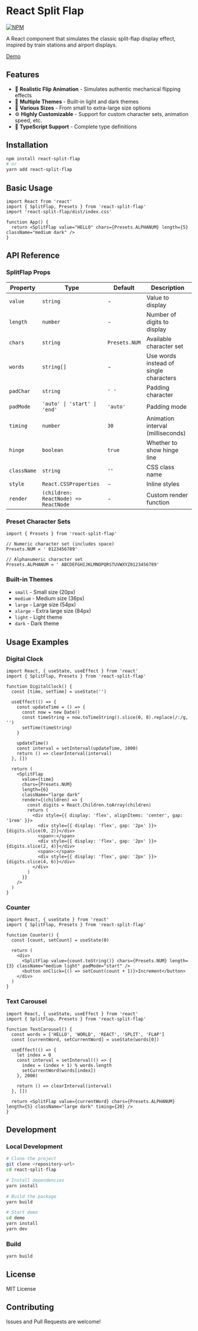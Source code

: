 # React Split Flap

[![NPM](https://img.shields.io/npm/v/react-split-flap.svg)](https://www.npmjs.com/package/react-split-flap)

A React component that simulates the classic split-flap display effect, inspired by train stations and airport displays.

[Demo](https://akira02.github.io/react-split-flap)

## Features

- 🎯 **Realistic Flip Animation** - Simulates authentic mechanical flipping effects
- 🎨 **Multiple Themes** - Built-in light and dark themes
- 📏 **Various Sizes** - From small to extra-large size options
- ⚙️ **Highly Customizable** - Support for custom character sets, animation speed, etc.
- 🔧 **TypeScript Support** - Complete type definitions

## Installation

```bash
npm install react-split-flap
# or
yarn add react-split-flap
```

## Basic Usage

```tsx
import React from 'react'
import { SplitFlap, Presets } from 'react-split-flap'
import 'react-split-flap/dist/index.css'

function App() {
  return <SplitFlap value="HELLO" chars={Presets.ALPHANUM} length={5} className="medium dark" />
}
```

## API Reference

### SplitFlap Props

| Property    | Type                                 | Default       | Description                            |
| ----------- | ------------------------------------ | ------------- | -------------------------------------- |
| `value`     | `string`                             | -             | Value to display                       |
| `length`    | `number`                             | -             | Number of digits to display            |
| `chars`     | `string`                             | `Presets.NUM` | Available character set                |
| `words`     | `string[]`                           | -             | Use words instead of single characters |
| `padChar`   | `string`                             | `' '`         | Padding character                      |
| `padMode`   | `'auto' \| 'start' \| 'end'`         | `'auto'`      | Padding mode                           |
| `timing`    | `number`                             | `30`          | Animation interval (milliseconds)      |
| `hinge`     | `boolean`                            | `true`        | Whether to show hinge line             |
| `className` | `string`                             | `''`          | CSS class name                         |
| `style`     | `React.CSSProperties`                | -             | Inline styles                          |
| `render`    | `(children: ReactNode) => ReactNode` | -             | Custom render function                 |

### Preset Character Sets

```tsx
import { Presets } from 'react-split-flap'

// Numeric character set (includes space)
Presets.NUM = ' 0123456789'

// Alphanumeric character set
Presets.ALPHANUM = ' ABCDEFGHIJKLMNOPQRSTUVWXYZ0123456789'
```

### Built-in Themes

- `small` - Small size (20px)
- `medium` - Medium size (36px)
- `large` - Large size (54px)
- `xlarge` - Extra large size (84px)
- `light` - Light theme
- `dark` - Dark theme

## Usage Examples

### Digital Clock

```tsx
import React, { useState, useEffect } from 'react'
import { SplitFlap, Presets } from 'react-split-flap'

function DigitalClock() {
  const [time, setTime] = useState('')

  useEffect(() => {
    const updateTime = () => {
      const now = new Date()
      const timeString = now.toTimeString().slice(0, 8).replace(/:/g, '')
      setTime(timeString)
    }

    updateTime()
    const interval = setInterval(updateTime, 1000)
    return () => clearInterval(interval)
  }, [])

  return (
    <SplitFlap
      value={time}
      chars={Presets.NUM}
      length={6}
      className="large dark"
      render={(children) => {
        const digits = React.Children.toArray(children)
        return (
          <div style={{ display: 'flex', alignItems: 'center', gap: '1rem' }}>
            <div style={{ display: 'flex', gap: '2px' }}>{digits.slice(0, 2)}</div>
            <span>:</span>
            <div style={{ display: 'flex', gap: '2px' }}>{digits.slice(2, 4)}</div>
            <span>:</span>
            <div style={{ display: 'flex', gap: '2px' }}>{digits.slice(4, 6)}</div>
          </div>
        )
      }}
    />
  )
}
```

### Counter

```tsx
import React, { useState } from 'react'
import { SplitFlap, Presets } from 'react-split-flap'

function Counter() {
  const [count, setCount] = useState(0)

  return (
    <div>
      <SplitFlap value={count.toString()} chars={Presets.NUM} length={3} className="medium light" padMode="start" />
      <button onClick={() => setCount(count + 1)}>Increment</button>
    </div>
  )
}
```

### Text Carousel

```tsx
import React, { useState, useEffect } from 'react'
import { SplitFlap, Presets } from 'react-split-flap'

function TextCarousel() {
  const words = ['HELLO', 'WORLD', 'REACT', 'SPLIT', 'FLAP']
  const [currentWord, setCurrentWord] = useState(words[0])

  useEffect(() => {
    let index = 0
    const interval = setInterval(() => {
      index = (index + 1) % words.length
      setCurrentWord(words[index])
    }, 2000)

    return () => clearInterval(interval)
  }, [])

  return <SplitFlap value={currentWord} chars={Presets.ALPHANUM} length={5} className="large dark" timing={20} />
}
```

## Development

### Local Development

```bash
# Clone the project
git clone <repository-url>
cd react-split-flap

# Install dependencies
yarn install

# Build the package
yarn build

# Start demo
cd demo
yarn install
yarn dev
```

### Build

```bash
yarn build
```

## License

MIT License

## Contributing

Issues and Pull Requests are welcome!
